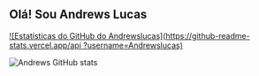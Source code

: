 ## Olá! Sou Andrews Lucas

[![Estatísticas do GitHub do Andrewslucas](https://github-readme-stats.vercel.app/api ?username=Andrewslucas)](https://github.com/Andrewslucas/github-readme-stats)

![Andrews GitHub stats](https://github-readme-stats.vercel.app/api?username=Andrewslucas&show_icons=true&theme=radical)

